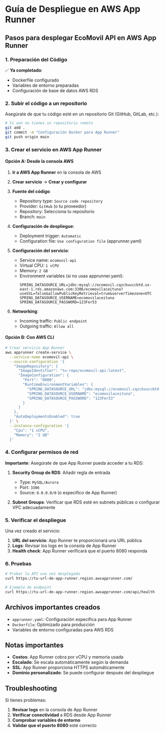 # Guía de Despliegue en AWS App Runner

## Pasos para desplegar EcoMovil API en AWS App Runner

### 1. Preparación del Código

✅ **Ya completado**: 
- Dockerfile configurado
- Variables de entorno preparadas
- Configuración de base de datos AWS RDS

### 2. Subir el código a un repositorio

Asegúrate de que tu código esté en un repositorio Git (GitHub, GitLab, etc.):

```bash
# Si aún no tienes un repositorio remoto
git add .
git commit -m "Configuración Docker para App Runner"
git push origin main
```

### 3. Crear el servicio en AWS App Runner

#### Opción A: Desde la consola AWS

1. **Ir a AWS App Runner** en la consola de AWS
2. **Crear servicio** → **Crear y configurar**
3. **Fuente del código**:
   - Repository type: `Source code repository`
   - Provider: `GitHub` (o tu proveedor)
   - Repository: Selecciona tu repositorio
   - Branch: `main`
   
4. **Configuración de despliegue**:
   - Deployment trigger: `Automatic`
   - Configuration file: `Use configuration file` (apprunner.yaml)

5. **Configuración del servicio**:
   - Service name: `ecomovil-api`
   - Virtual CPU: `1 vCPU`
   - Memory: `2 GB`
   - Environment variables (si no usas apprunner.yaml):
     ```
     SPRING_DATASOURCE_URL=jdbc:mysql://ecomovil.cqzckuuccbtd.us-east-1.rds.amazonaws.com:3306/ecomovilaceituna?useSSL=false&allowPublicKeyRetrieval=true&serverTimezone=UTC
     SPRING_DATASOURCE_USERNAME=ecomovilaceituna
     SPRING_DATASOURCE_PASSWORD=123Fer53
     ```

6. **Networking**:
   - Incoming traffic: `Public endpoint`
   - Outgoing traffic: `Allow all`

#### Opción B: Con AWS CLI

```bash
# Crear servicio App Runner
aws apprunner create-service \
  --service-name ecomovil-api \
  --source-configuration '{
    "ImageRepository": {
      "ImageIdentifier": "tu-repo/ecomovil-api:latest",
      "ImageConfiguration": {
        "Port": "8080",
        "RuntimeEnvironmentVariables": {
          "SPRING_DATASOURCE_URL": "jdbc:mysql://ecomovil.cqzckuuccbtd.us-east-1.rds.amazonaws.com:3306/ecomovilaceituna?useSSL=false&allowPublicKeyRetrieval=true&serverTimezone=UTC",
          "SPRING_DATASOURCE_USERNAME": "ecomovilaceituna",
          "SPRING_DATASOURCE_PASSWORD": "123Fer53"
        }
      }
    },
    "AutoDeploymentsEnabled": true
  }' \
  --instance-configuration '{
    "Cpu": "1 vCPU",
    "Memory": "2 GB"
  }'
```

### 4. Configurar permisos de red

**Importante**: Asegúrate de que App Runner pueda acceder a tu RDS:

1. **Security Group de RDS**: Añadir regla de entrada
   - Type: `MySQL/Aurora`
   - Port: `3306`
   - Source: `0.0.0.0/0` (o específico de App Runner)

2. **Subnet Groups**: Verificar que RDS esté en subnets públicas o configurar VPC adecuadamente

### 5. Verificar el despliegue

Una vez creado el servicio:

1. **URL del servicio**: App Runner te proporcionará una URL pública
2. **Logs**: Revisar los logs en la consola de App Runner
3. **Health check**: App Runner verificará que el puerto 8080 responda

### 6. Pruebas

```bash
# Probar la API una vez desplegada
curl https://tu-url-de-app-runner.region.awsapprunner.com/

# Ejemplo de endpoint
curl https://tu-url-de-app-runner.region.awsapprunner.com/api/health
```

## Archivos importantes creados

- `apprunner.yaml`: Configuración específica para App Runner
- `Dockerfile`: Optimizado para producción
- Variables de entorno configuradas para AWS RDS

## Notas importantes

- **Costos**: App Runner cobra por vCPU y memoria usada
- **Escalado**: Se escala automáticamente según la demanda
- **SSL**: App Runner proporciona HTTPS automáticamente
- **Dominio personalizado**: Se puede configurar después del despliegue

## Troubleshooting

Si tienes problemas:

1. **Revisar logs** en la consola de App Runner
2. **Verificar conectividad** a RDS desde App Runner
3. **Comprobar variables de entorno**
4. **Validar que el puerto 8080** esté correcto
